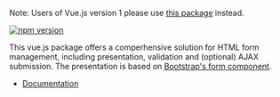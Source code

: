 Note: Users of Vue.js version 1 please use [this package](https://www.npmjs.com/package/vue-formular) instead.

[![npm version](https://badge.fury.io/js/vue-form-2.svg)](https://badge.fury.io/js/vue-form-2)

This vue.js package offers a comperhensive solution for HTML form management, including presentation, validation and (optional) AJAX submission.
The presentation is based on [Bootstrap's form component](http://v4-alpha.getbootstrap.com/components/forms/).

* [Documentation](https://matfish2.gitbooks.io/vue-form-2/content/)

